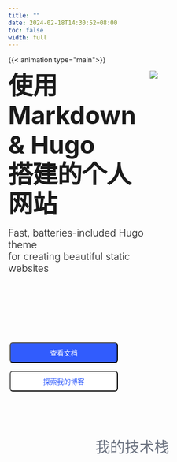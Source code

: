 ```yaml
---
title: ""
date: 2024-02-18T14:30:52+08:00
toc: false
width: full
---
```


{{< animation type="main">}}

<div style="display:grid; grid-template-columns: 4fr 3fr;">
    <div>
        <font style="font-size:50px;font-weight:bold;line-height:1.2;">使用 Markdown & Hugo<br> 搭建的个人网站<br></font>
        <br>
        <font style="font-size:20px;font-weight:270;">Fast, batteries-included Hugo theme<br>for creating beautiful static websites<br></font>
        <div style="margin-top: 130px;">
            <style>
                .btn-container {
                    margin-top: 50px;
                    margin-bottom: 50px;
                }
                .btn-container .btn {
                    display: inline-block;
                    margin: 8px 3px;
                }
                .primary-button {
                    width: 220px;
                    height: 42px;
                    color: white;
                    border-radius: 6px;
                    transition: all 0.3s;
                    cursor: pointer;
                    background: #315cfd;
                    font-size: 1.2em;
                    font-weight: 470;
                    font-family: 'Montserrat', sans-serif;
                    font-size: 1.0em;
                }
                .primary-button:hover {
                    background: #3b82f6;
                    color: white;
                    font-size: 1.1em;
                }
                /**/
                .second-button {
                    width: 220px;
                    height: 42px;
                    color: #315cfd;
                    border-radius: 6px;
                    transition: all 0.3s;
                    cursor: pointer;
                    background: white;
                    font-size: 1.2em;
                    font-weight: 470;
                    font-family: 'Montserrat', sans-serif;
                    font-size: 1.0em;
                }
                .second-button:hover {
                    background: #eff6ff;
                    color: #315cfd;
                    font-size: 1.1em;
                }
            </style>
            <div class="btn-container">
                <div class="btn">
                    <button class="primary-button" onclick="skip('docs')">查看文档</button>
                </div>
                <div class="btn"><button class="second-button" onclick="skip('blog')">探索我的博客</button></div>
            </div>
            <script>
                function skip(path) {
                    window.location.href = "/" + path
                }
            </script>
        </div>
    </div>
     <div>
        <image src="/images/brand.png" />
    </div>
</div>

<!DOCTYPE html>
<html lang="en">
<head>
    <meta charset="UTF-8">
    <meta name="viewport" content="width=device-width, initial-scale=1.0">
    <title>Infinite Scroll</title>
    <link rel="stylesheet" href="styles.css">
</head>
<body>
    <div class="main" style="margin-top:30px">
        <p align="center" style="color: #6b7280;font-weight:500;font-size:30px">我的技术栈</p>
        <div class="tech-container" style="display:grid;grid-template-columns: repeat(5, 1fr);grid-template-rows: repeat(3, auto);gap: 10px;">
            <div class="tech">
                <img src="/images/scroll-animation/html.png" alt="">
            </div>
            <div class="tech">
                <img src="/images/scroll-animation/css.png" alt="">
            </div>
            <div class="tech">
                <img src="/images/scroll-animation/js.png" alt="">
            </div>
            <div class="tech">
                <img src="/images/scroll-animation/React.png" alt="">
            </div>
            <div class="tech">
                <img src="/images/scroll-animation/angular.png" alt="">
            </div>
            <div class="tech">
                <img src="/images/scroll-animation/figma.png" alt="">
            </div>
            <div class="tech">
                <img src="/images/scroll-animation/photoshop.png" alt="">
            </div>
            <div class="tech">
                <img src="/images/scroll-animation/mui.png" alt="">
            </div>
            <div class="tech">
                <img src="/images/scroll-animation/tailwind.png" alt="">
            </div>
            <div class="tech">
                <img src="/images/scroll-animation/premierePro.png" alt="">
            </div>
        </div>
    </div>
    <style>
        .tech-container {
            margin: 20px auto;
        }
        .tech {
            max-width: 50px;
            font-size: 20px;
            margin: 0 auto;
        }
    </style>

</body>
</html>

